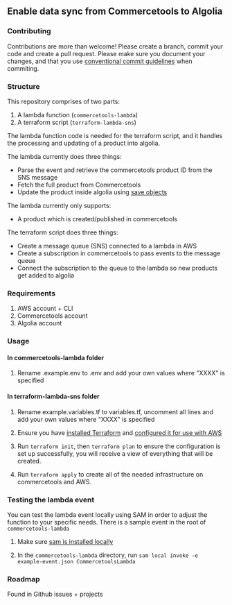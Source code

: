 ## Enable data sync from Commercetools to Algolia

### Contributing

Contributions are more than welcome! Please create a branch, commit your code and create a pull request.
Please make sure you document your changes, and that you use [conventional commit guidelines](https://www.conventionalcommits.org/en/v1.0.0/) when commiting.

### Structure
This repository comprises of two parts:
1. A lambda function (`commercetools-lambda`)
2. A terraform script (`terraform-lambda-sns`)

The lambda function code is needed for the terraform script, and it handles the processing and updating of a product into algolia.

The lambda currently does three things:
- Parse the event and retrieve the commercetools product ID from the SNS message
- Fetch the full product from Commercetools
- Update the product inside algolia using [save objects](https://www.algolia.com/doc/api-reference/api-methods/save-objects/)

The lambda currently only supports:
- A product which is created/published in commercetools

The terraform script does three things:
- Create a message queue (SNS) connected to a lambda in AWS 
- Create a subscription in commercetools to pass events to the message queue
- Connect the subscription to the queue to the lambda so new products get added to algolia

### Requirements
1. AWS account + CLI
2. Commercetools account
3. Algolia account

### Usage

#### In commercetools-lambda folder
1. Rename .example.env to .env and add your own values where "XXXX" is specified

#### In terraform-lambda-sns folder
1. Rename example.variables.tf to variables.tf, uncomment all lines and add your own values where "XXXX" is specified

2. Ensure you have [installed Terraform](https://learn.hashicorp.com/terraform/getting-started/install.html) and [configured it for use with AWS](https://docs.aws.amazon.com/cli/latest/userguide/cli-chap-configure.html#cli-quick-configuration)

3. Run `terraform init`, then `terraform plan` to ensure the configuration is set up successfully, you will receive a view of everything that will be created.

4. Run `terraform apply` to create all of the needed infrastructure on commercetools and AWS.

### Testing the lambda event
You can test the lambda event locally using SAM in order to adjust the function to your specific needs. There is a sample event in the root of `commercetools-lambda`

1. Make sure [sam is installed locally](https://docs.aws.amazon.com/serverless-application-model/latest/developerguide/serverless-sam-cli-install.html)

2. In the `commercetools-lambda` directory, run `sam local invoke -e example-event.json CommercetoolsLambda`

### Roadmap
Found in Github issues + projects
